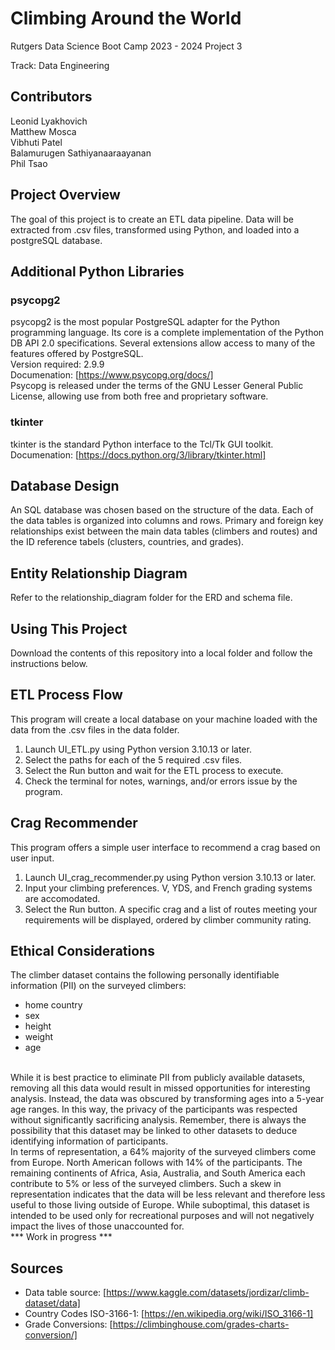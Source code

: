 # Climbing Around the World

Rutgers Data Science Boot Camp 2023 - 2024
Project 3 

Track: Data Engineering

## Contributors

Leonid Lyakhovich<br>
Matthew Mosca<br>
Vibhuti Patel<br>
Balamurugen Sathiyanaaraayanan<br>
Phil Tsao

## Project Overview
The goal of this project is to create an ETL data pipeline. Data will be extracted from .csv files, transformed using Python, and loaded into a postgreSQL database.

## Additional Python Libraries 
### psycopg2 
psycopg2 is the most popular PostgreSQL adapter for the Python programming language. Its core is a complete implementation of the Python DB API 2.0 specifications. Several extensions allow access to many of the features offered by PostgreSQL.<br>
Version required: 2.9.9<br>
Documenation: [https://www.psycopg.org/docs/]<br>
Psycopg is released under the terms of the GNU Lesser General Public License, allowing use from both free and proprietary software.

### tkinter
tkinter is the standard Python interface to the Tcl/Tk GUI toolkit.<br>
Documenation: [https://docs.python.org/3/library/tkinter.html]

## Database Design
An SQL database was chosen based on the structure of the data. Each of the data tables is organized into columns and rows. Primary and foreign key relationships exist between the main data tables (climbers and routes) and the ID reference tabels (clusters, countries, and grades).

## Entity Relationship Diagram
Refer to the relationship_diagram folder for the ERD and schema file.

## Using This Project
Download the contents of this repository into a local folder and follow the instructions below.

## ETL Process Flow
This program will create a local database on your machine loaded with the data from the .csv files in the data folder.
1. Launch UI_ETL.py using Python version 3.10.13 or later.
2. Select the paths for each of the 5 required .csv files.
3. Select the Run button and wait for the ETL process to execute.
4. Check the terminal for notes, warnings, and/or errors issue by the program.

## Crag Recommender
This program offers a simple user interface to recommend a crag based on user input.
1. Launch UI_crag_recommender.py using Python version 3.10.13 or later.
2. Input your climbing preferences. V, YDS, and French grading systems are accomodated.
3. Select the Run button. A specific crag and a list of routes meeting your requirements will be displayed, ordered by climber community rating.

## Ethical Considerations
The climber dataset contains the following personally identifiable information (PII) on the surveyed climbers: 
- home country
- sex
- height
- weight
- age<br>
<br>
While it is best practice to eliminate PII from publicly available datasets, removing all this data would result in missed opportunities for interesting analysis. Instead, the data was obscured by transforming ages into a 5-year age ranges. In this way, the privacy of the participants was respected without significantly sacrificing analysis. Remember, there is always the possibility that this dataset may be linked to other datasets to deduce identifying information of participants.<br>
In terms of representation, a 64% majority of the surveyed climbers come from Europe. North American follows with 14% of the participants. The remaining continents of Africa, Asia, Australia, and South America each contribute to 5% or less of the surveyed climbers. Such a skew in representation indicates that the data will be less relevant and therefore less useful to those living outside of Europe. While suboptimal, this dataset is intended to be used only for recreational purposes and will not negatively impact the lives of those unaccounted for. <br>
*** Work in progress ***

## Sources
+ Data table source: [https://www.kaggle.com/datasets/jordizar/climb-dataset/data]
+ Country Codes ISO-3166-1: [https://en.wikipedia.org/wiki/ISO_3166-1]
+ Grade Conversions: [https://climbinghouse.com/grades-charts-conversion/]
